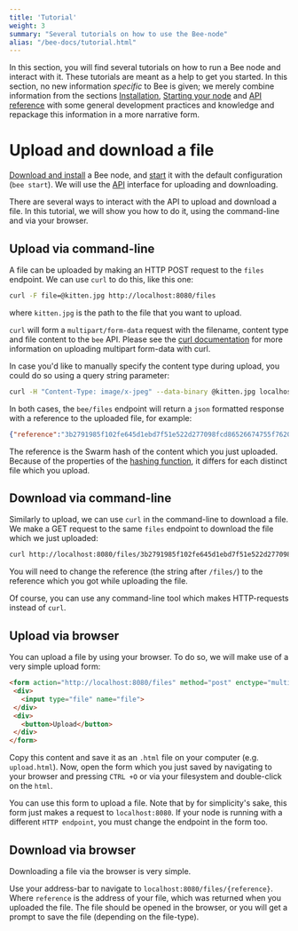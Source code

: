 ```yaml
---
title: 'Tutorial'
weight: 3
summary: "Several tutorials on how to use the Bee-node"
alias: "/bee-docs/tutorial.html"
---
```


In this section, you will find several tutorials on how to run a Bee node and interact with it. These tutorials are meant as a help to get you started. In this section, no new information *specific* to Bee is given; we merely combine information from the sections [Installation](/bee-docs/installation.html), [Starting your node](/bee-docs/start.html) and [API reference](/bee-docs/API-reference.html) with some general development practices and knowledge and repackage this information in a more narrative form.

# Upload and download a file
[Download and install](/bee-docs/installation.html) a Bee node, and [start](/bee-docs/start.html) it with the default configuration (`bee start`). We will use the [API](/bee-docs/API-reference.html) interface for uploading and downloading.

There are several ways to interact with the API to upload and download a file. In this tutorial, we will show you how to do it, using the command-line and via your browser.

## Upload via command-line
A file can be uploaded by making an HTTP POST request to the `files` endpoint. We can use `curl` to do this, like this one:

```sh
curl -F file=@kitten.jpg http://localhost:8080/files
```
where `kitten.jpg` is the path to the file that you want to upload.

`curl` will form a `multipart/form-data` request with the filename, content type and file content to the `bee` API. Please see the [curl documentation](https://ec.haxx.se/http/http-multipart) for more information on uploading multipart form-data with curl.

In case you'd like to manually specify the content type during upload, you could do so using a query string parameter:

```sh
curl -H "Content-Type: image/x-jpeg" --data-binary @kitten.jpg localhost:8080/files?name=cat.jpg
```

In both cases, the `bee/files` endpoint will return a `json` formatted response with a reference to the uploaded file, for example:

```json
{"reference":"3b2791985f102fe645d1ebd7f51e522d277098fcd86526674755f762084b94ee"}
```

The reference is the Swarm hash of the content which you just uploaded. Because of the properties of the [hashing function](https://en.wikipedia.org/wiki/Hash_function), it differs for each distinct file which you upload.

## Download via command-line
Similarly to upload, we can use `curl` in the command-line to download a file. We make a GET request to the same `files` endpoint to download the file which we just uploaded:

```sh
curl http://localhost:8080/files/3b2791985f102fe645d1ebd7f51e522d277098fcd86526674755f762084b94ee
```

You will need to change the reference (the string after `/files/`) to the reference which you got while uploading the file.

Of course, you can use any command-line tool which makes HTTP-requests instead of `curl`.

## Upload via browser
You can upload a file by using your browser. To do so, we will make use of a very simple upload form:

```html
<form action="http://localhost:8080/files" method="post" enctype="multipart/form-data">
 <div>
   <input type="file" name="file">
 </div>
 <div>
   <button>Upload</button>
 </div>
</form>
```

Copy this content and save it as an `.html` file on your computer (e.g. `upload.html`). Now, open the form which you just saved by navigating to your browser and pressing `CTRL +O` or via your filesystem and double-click on the `html`.

You can use this form to upload a file. Note that by for simplicity's sake, this form just makes a request to `localhost:8080`. If your node is running with a different `HTTP endpoint`, you must change the endpoint in the form too.

## Download via browser
Downloading a file via the browser is very simple.

Use your address-bar to navigate to `localhost:8080/files/{reference}`. Where `reference` is the address of your file, which was returned when you uploaded the file. The file should be opened in the browser, or you will get a prompt to save the file (depending on the file-type).


<!--
TODO: clean this up and make sure all information is preserved.
# Starting a private network

Bee node provides CLI help that lists all available commands and flags. Every command has its own help.

```sh
bee -h
bee start -h
```

To run the node with the default configuration:

```sh
bee start
```

This command starts bee node including HTTP API for user interaction and P2P API for communication between bee nodes.

It will open an interactive prompt asking for a password which protects node private keys. Interactive prompt can be avoided by providing a CLI flag `--password-file` with path to the file that contains the password, just to pass it as the value to `--password` flag. These values are also possible to be set with environment variables or configuration file.

## Configuration

Configuration parameters can be passed to the bee node by:

- command line arguments
- environment variables
- configuration file

with that order of precedence.

Available command line parameters can be seen by invoking help flag `bee start -h`.

Environment variables are analogues to these flags and can be constructed with simple rules:

- remove `--` prefix from the flag name
- capitalize all characters in the flag name
- replace all `-` characters with `_`
- prepend `BEE_` prefix to the resulted string

For example, cli flag `--api-addr` has an analogues env variable `BEE_API_ADDR`

Configuration file path is by default `$HOME/.bee.yaml`, but it can be changed with `--config` cli flag or `BEE_CONFIG` environment variable.

Configuration file variables are all from the `bee start -h` help page, just without the `--` prefix. For example, `--api-addr` and `--data-dir` can be specified with configuration file such as this one:

```yaml
api-addr: 127.0.0.1:8085
data-dir: /data/bees/bee5
```

## File upload and download

A file can be uploaded by making an HTTP request like this one:

```sh
curl -F file=@kitten.jpg http://localhost:8080/files
```

`curl` will form a `multipart/form-data` request with the filename, content type and file content to the `bee` API, returning a response with the reference to the uploaded file:

```json
{"reference":"3b2791985f102fe645d1ebd7f51e522d277098fcd86526674755f762084b94ee"}
```

This reference is just an example, it will differ for every uploaded file.

To download or view the file, open an URL with that reference in your browser or through your favorite command line tool:  `http://localhost:8080/files/3b2791985f102fe645d1ebd7f51e522d277098fcd86526674755f762084b94ee`.

In case you'd like to manually specify the content type during upload, you could do so using a query string parameter:

```sh
curl -H "Content-Type: image/x-jpeg" --data-binary @kitten.jpg localhost:8081/files?name=cat.jpg
```

The same response with file reference is returned.

To avoid uploading with command line tools, this HTML file can be opened in the browser and used to select and submit a file:

```html
<form action="http://localhost:8080/files" method="post" enctype="multipart/form-data">
 <div>
   <input type="file" name="file">
 </div>
 <div>
   <button>Upload</button>
 </div>
</form>
```

Download of a file in the browser can be done by entering the URL `<API_address>/files/{reference}` in the address bar, where API_address is by default `http://localhost:8080` and reference is the reference value from the returned JSON response.

-->
